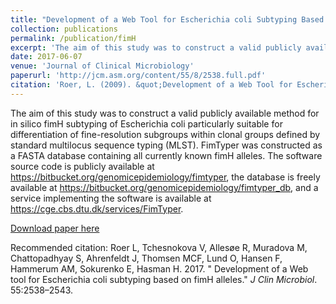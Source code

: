 ```yaml
---
title: "Development of a Web Tool for Escherichia coli Subtyping Based on fimH Alleles"
collection: publications
permalink: /publication/fimH
excerpt: 'The aim of this study was to construct a valid publicly available method for in silico fimH subtyping of Escherichia coli particularly suitable for differentiation of fine-resolution subgroups within clonal groups defined by standard multilocus sequence typing (MLST).'
date: 2017-06-07
venue: 'Journal of Clinical Microbiology'
paperurl: 'http://jcm.asm.org/content/55/8/2538.full.pdf'
citation: 'Roer, L. (2009). &quot;Development of a Web Tool for Escherichia coli Subtyping Based on fimH Alleles.&quot; <i> J Clin Microbiol </i>. 55:2538–2543.'
---
```

The aim of this study was to construct a valid publicly available method
for in silico fimH subtyping of Escherichia coli particularly suitable for differentiation
of fine-resolution subgroups within clonal groups defined by standard multilocus
sequence typing (MLST). FimTyper was constructed as a FASTA database containing
all currently known fimH alleles. The software source code is publicly available
at <https://bitbucket.org/genomicepidemiology/fimtyper>, the database is freely
available at <https://bitbucket.org/genomicepidemiology/fimtyper_db>, and a service
implementing the software is available at <https://cge.cbs.dtu.dk/services/FimTyper>.

[Download paper here](http://academicpages.github.io/files/paper1.pdf)

Recommended citation: Roer L, Tchesnokova V, Allesøe R, Muradova M, Chattopadhyay S, Ahrenfeldt J, Thomsen MCF, Lund O, Hansen F, Hammerum AM, Sokurenko E, Hasman H. 2017. " Development of a Web tool for Escherichia coli subtyping based on fimH alleles." <i>J Clin Microbiol</i>. 55:2538–2543.
